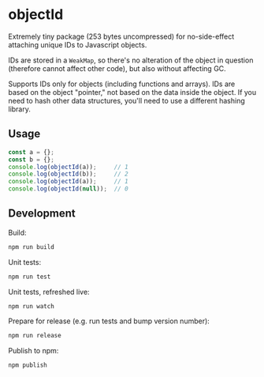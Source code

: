 # objectId

Extremely tiny package (253 bytes uncompressed) for no-side-effect attaching unique IDs to Javascript objects.

IDs are stored in a `WeakMap`, so there's no alteration of the object in question (therefore cannot affect
other code), but also without affecting GC.

Supports IDs only for objects (including functions and arrays). IDs are based on the object "pointer," not based on the data inside the object. If you need to hash other data structures, you'll need to use a different hashing library.

## Usage

```js
const a = {};
const b = {};
console.log(objectId(a));     // 1
console.log(objectId(b));     // 2
console.log(objectId(a));     // 1
console.log(objectId(null));  // 0
```

## Development

Build:

```bash
npm run build
```

Unit tests:

```bash
npm run test
```

Unit tests, refreshed live:

```bash
npm run watch
```

Prepare for release (e.g. run tests and bump version number):

```bash
npm run release
```

Publish to npm:

```bash
npm publish
```
